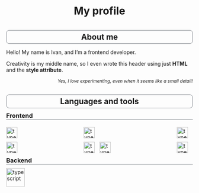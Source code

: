 <h1 style='margin-bottom: 10px; padding: 5px 0;text-align: center; border: none;'>My profile</h1>

<h2 style='margin-bottom: 10px; border: 1px solid #3d444db3; border-radius: 8px; padding: 5px 0;text-align: center'>About me</h2>

<p>Hello! My name is Ivan, and I’m a frontend developer.</p>
<p>Creativity is my middle name, so I even wrote this header using just <strong>HTML</strong> and the <strong>style attribute</strong>.</p>
<p style='text-align: right; font-size: 12px'><i>Yes, I love experimenting, even when it seems like a small detail!</i></p>

<h2 style='margin-bottom: 10px; border: 1px solid #3d444db3; border-radius: 8px; padding: 5px 0;text-align: center'>Languages and tools</h2>

<div style='display: flex; flex-direction: column; gap: 10px;'>
  <h3 style='margin: 0; margin-bottom: 10px; border-bottom: 1px solid #3d444db3'>Frontend</h3>
  <div style='display: flex; justify-content: space-between;'>
    <div style='display: flex; flex-direction: column; gap: 10px;'>
        <img align='left' alt='typescript' width='30px' style='padding-right:10px;' src="https://cdn.jsdelivr.net/gh/devicons/devicon@latest/icons/javascript/javascript-plain.svg" />
        <img align='left' alt='typescript' width='30px' style='padding-right:10px;' src="https://cdn.jsdelivr.net/gh/devicons/devicon@latest/icons/typescript/typescript-plain.svg" />
    </div>
    <div style='display: flex; flex-direction: column; gap: 10px;'>
      <img align='left' alt='typescript' width='30px' style='padding-right:10px;' src="https://cdn.jsdelivr.net/gh/devicons/devicon@latest/icons/css3/css3-plain.svg" />
      <div>
        <img align='left' alt='typescript' width='30px' style='padding-right:10px;' src="https://cdn.jsdelivr.net/gh/devicons/devicon@latest/icons/sass/sass-original.svg" />
        <img align='left' alt='typescript' width='30px' style='padding-right:10px;' src="https://cdn.jsdelivr.net/gh/devicons/devicon@latest/icons/tailwindcss/tailwindcss-original.svg" />  
      </div>
    </div>
    <div style='display: flex; flex-direction: column; gap: 10px; alight-items: center; justify-content: center;'>
        <img align='left' alt='typescript' width='30px' style='padding-right:10px;' src="https://cdn.jsdelivr.net/gh/devicons/devicon@latest/icons/react/react-original.svg" />
        <img align='left' alt='typescript' width='30px' style='padding-right:10px;' src="https://cdn.jsdelivr.net/gh/devicons/devicon@latest/icons/vitejs/vitejs-original.svg" />
    </div>
  </div>
  <h3 style='margin: 0; border-bottom: 1px solid #3d444db3'>Backend</h3>
  <div style='display: flex; justify-content: space-between'>
    <img align='left' alt='typescript' width='50px' style='padding-right:10px;'src="https://cdn.jsdelivr.net/gh/devicons/devicon@latest/icons/nodejs/nodejs-original-wordmark.svg" />
  </div>
</div>
